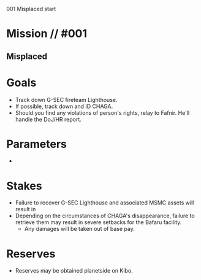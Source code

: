 001
Misplaced
start

# Mission // #001

## Misplaced

# Goals

- Track down G-SEC fireteam Lighthouse.
- If possible, track down and ID CHAGA.
- Should you find any violations of person's rights, relay to Fafnir. He'll handle the DoJ/HR report.

# Parameters

- 

# Stakes

- Failure to recover G-SEC Lighthouse and associated MSMC assets will result in <TODO>
- Depending on the circumstances of CHAGA's disappearance, failure to retrieve them may result in severe setbacks for the Bafaru facility.
  - Any damages will be taken out of base pay.

# Reserves

- Reserves may be obtained planetside on Kibo. 
